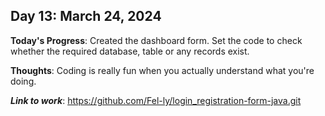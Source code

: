 ## Day 13: March 24, 2024

**Today's Progress**: Created the dashboard form. Set the code to check whether the required database, table or any records exist.

__Thoughts__: Coding is really fun when you actually understand what you're doing.

___Link to work___: https://github.com/Fel-ly/login_registration-form-java.git
